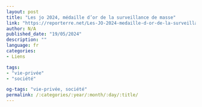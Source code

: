 ```yaml
---
layout: post
title: "Les jo 2024, médaille d’or de la surveillance de masse"
link: "https://reporterre.net/Les-JO-2024-medaille-d-or-de-la-surveillance-de-masse"
author: N/A
published_date: "19/05/2024"
description: ""
language: fr
categories:
- Liens

tags:
- "vie-privée"
- "société"

og-tags: "vie-privée, société"
permalink: /:categories/:year/:month/:day/:title/
---
```

